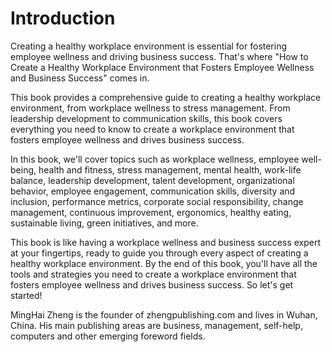 # Introduction

Creating a healthy workplace environment is essential for fostering employee wellness and driving business success. That's where "How to Create a Healthy Workplace Environment that Fosters Employee Wellness and Business Success" comes in.

This book provides a comprehensive guide to creating a healthy workplace environment, from workplace wellness to stress management. From leadership development to communication skills, this book covers everything you need to know to create a workplace environment that fosters employee wellness and drives business success.

In this book, we'll cover topics such as workplace wellness, employee well-being, health and fitness, stress management, mental health, work-life balance, leadership development, talent development, organizational behavior, employee engagement, communication skills, diversity and inclusion, performance metrics, corporate social responsibility, change management, continuous improvement, ergonomics, healthy eating, sustainable living, green initiatives, and more.

This book is like having a workplace wellness and business success expert at your fingertips, ready to guide you through every aspect of creating a healthy workplace environment. By the end of this book, you'll have all the tools and strategies you need to create a workplace environment that fosters employee wellness and drives business success. So let's get started!


MingHai Zheng is the founder of zhengpublishing.com and lives in Wuhan, China. His main publishing areas are business, management, self-help, computers and other emerging foreword fields.
